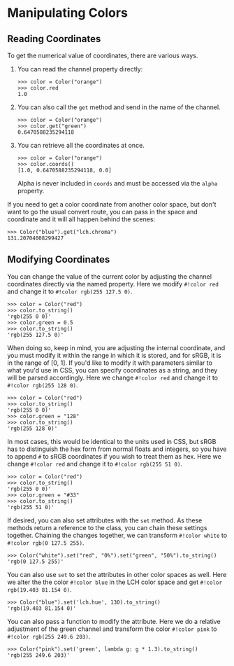 # Manipulating Colors

## Reading Coordinates

To get the numerical value of coordinates, there are various ways.

1. You can read the channel property directly:

    ```pycon3
    >>> color = Color("orange")
    >>> color.red
    1.0
    ```

2. You can also call the `get` method and send in the name of the channel.

    ```pycon3
    >>> color = Color("orange")
    >>> color.get("green")
    0.6470588235294118
    ```

3. You can retrieve all the coordinates at once.

    ```pycon3
    >>> color = Color("orange")
    >>> color.coords()
    [1.0, 0.6470588235294118, 0.0]
    ```

    Alpha is never included in `coords` and must be accessed via the `alpha` property.

If you need to get a color coordinate from another color space, but don't want to go the usual convert route,
you can pass in the space and coordinate and it will all happen behind the scenes:

```pycon3
>>> Color("blue").get("lch.chroma")
131.20704008299427
```

## Modifying Coordinates

You can change the value of the current color by adjusting the channel coordinates directly via the named property.
Here we modify `#!color red` and change it to `#!color rgb(255 127.5 0)`.

```pycon3
>>> color = Color("red")
>>> color.to_string()
'rgb(255 0 0)'
>>> color.green = 0.5
>>> color.to_string()
'rgb(255 127.5 0)'
```

When doing so, keep in mind, you are adjusting the internal coordinate, and you must modify it within the range in which
it is stored, and for sRGB, it is in the range of \[0, 1\]. If you'd like to modify it with parameters similar to what
you'd use in CSS, you can specify coordinates as a string, and they will be parsed accordingly. Here we change
`#!color red` and change it to `#!color rgb(255 128 0)`.

```pycon3
>>> color = Color("red")
>>> color.to_string()
'rgb(255 0 0)'
>>> color.green = "128"
>>> color.to_string()
'rgb(255 128 0)'
```

In most cases, this would be identical to the units used in CSS, but sRGB has to distinguish the hex form from normal
floats and integers, so you have to append `#` to sRGB coordinates if you wish to treat them as hex. Here we change
`#!color red` and change it to `#!color rgb(255 51 0)`.

```pycon3
>>> color = Color("red")
>>> color.to_string()
'rgb(255 0 0)'
>>> color.green = "#33"
>>> color.to_string()
'rgb(255 51 0)'
```

If desired, you can also set attributes with the `set` method. As these methods return a reference to the class, you can
chain these settings together. Chaining the changes together, we can transform `#!color white` to
`#!color rgb(0 127.5 255)`.

```pycon3
>>> Color("white").set("red", "0%").set("green", "50%").to_string()
'rgb(0 127.5 255)'
```

You can also use `set` to set the attributes in other color spaces as well. Here we alter the the color `#!color blue`
in the LCH color space and get `#!color rgb(19.403 81.154 0)`.

```pycon3
>>> Color("blue").set('lch.hue', 130).to_string()
'rgb(19.403 81.154 0)'
```

You can also pass a function to modify the attribute. Here we do a relative adjustment of the green channel and
transform the color `#!color pink` to `#!color rgb(255 249.6 203)`.

```pycon3
>>> Color("pink").set('green', lambda g: g * 1.3).to_string()
'rgb(255 249.6 203)'
```